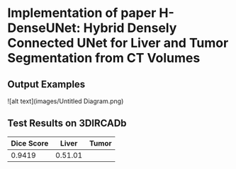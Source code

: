 # Implementation of paper H-DenseUNet: Hybrid Densely Connected UNet for Liver and Tumor Segmentation from CT Volumes

## Output Examples

![alt text](images/Untitled Diagram.png)

## Test Results on 3DIRCADb 

Dice Score  | Liver | Tumor
--- | --- | ---
 | 0.9419 | 0.51.01
